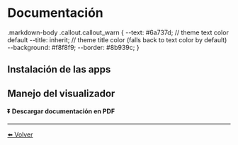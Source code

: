 # Documentación

.markdown-body .callout.callout_warn {
  --text: #6a737d;  // theme text color default
  --title: inherit; // theme title color (falls back to text color by default)
  --background: #f8f8f9;
  --border: #8b939c;
}

## Instalación de las apps

## Manejo del visualizador

#### ⏬ Descargar documentación en PDF


---

[⬅️ Volver](./)

